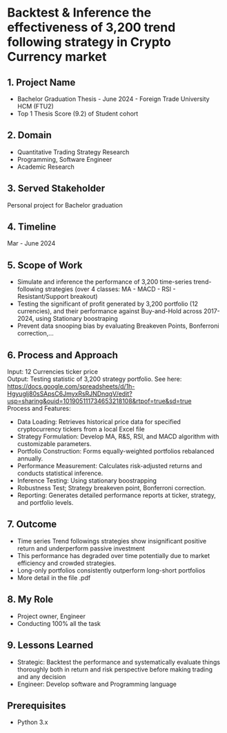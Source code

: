 # Backtest & Inference the effectiveness of 3,200 trend following strategy in Crypto Currency market

## 1. Project Name
+ Bachelor Graduation Thesis - June 2024 - Foreign Trade University HCM (FTU2)
+ Top 1 Thesis Score (9.2) of Student cohort

## 2. Domain
+ Quantitative Trading Strategy Research
+ Programming, Software Engineer
+ Academic Research

## 3. Served Stakeholder
Personal project for Bachelor graduation

## 4. Timeline
Mar - June 2024

## 5. Scope of Work
+ Simulate and inference the performance of 3,200 time-series trend-following strategies (over 4 classes: MA - MACD - RSI - Resistant/Support breakout)
+ Testing the significant of profit generated by  3,200 portfolio (12 currencies), and their performance against Buy-and-Hold across 2017-2024, using Stationary boostraping
+ Prevent data snooping bias by evaluating Breakeven Points, Bonferroni correction,...


## 6. Process and Approach
Input: 12 Currencies ticker price  
Output: Testing statistic of 3,200 strategy portfolio. See here: https://docs.google.com/spreadsheets/d/1h-Hgyuglj80sSApsC6JmyxRsRJNDnqgV/edit?usp=sharing&ouid=101905111734653218108&rtpof=true&sd=true  
Process and Features:
+ Data Loading: Retrieves historical price data for specified cryptocurrency tickers from a local Excel file 
+ Strategy Formulation: Develop MA, R&S, RSI, and MACD algorithm with customizable parameters.
+ Portfolio Construction: Forms equally-weighted portfolios rebalanced annually.
+ Performance Measurement: Calculates risk-adjusted returns and conducts statistical inference.
+ Inference Testing: Using stationary boostrapping
+ Robustness Test; Strategy breakeven point, Bonferroni correction.
+ Reporting: Generates detailed performance reports at ticker, strategy, and portfolio levels.

## 7. Outcome
+ Time series Trend followings strategies show insignificant positive return and underperform passive investment
+ This performance has degraded over time potentially due to market efficiency and crowded strategies.
+ Long-only portfolios consistently outperform long-short portfolios 
+ More detail in the file .pdf 

## 8. My Role
- Project owner, Engineer
- Conducting 100% all the task

## 9. Lessons Learned
- Strategic: Backtest the performance and systematically evaluate things thoroughly both in return and risk perspective before making trading and any decision 
- Engineer: Develop software and Programming language

## Prerequisites
- Python 3.x



